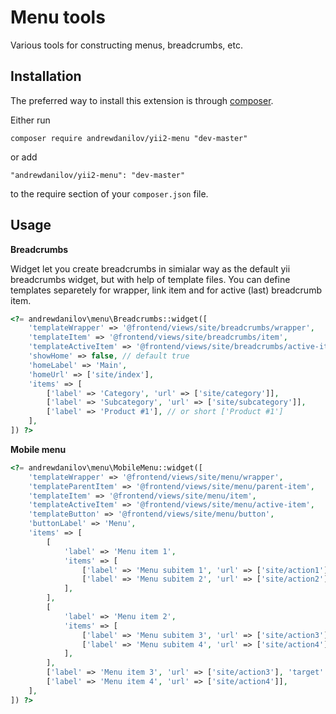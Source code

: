 Menu tools
===================
Various tools for constructing menus, breadcrumbs, etc.

Installation
------------

The preferred way to install this extension is through [composer](http://getcomposer.org/download/).

Either run

```
composer require andrewdanilov/yii2-menu "dev-master"
```

or add

```
"andrewdanilov/yii2-menu": "dev-master"
```

to the require section of your `composer.json` file.


Usage
-----

__Breadcrumbs__

Widget let you create breadcrumbs in simialar way as the default yii breadcrumbs widget, but
with help of template files. You can define templates separetely for wrapper, link item and for
active (last) breadcrumb item.

```php
<?= andrewdanilov\menu\Breadcrumbs::widget([
	'templateWrapper' => '@frontend/views/site/breadcrumbs/wrapper',
	'templateItem' => '@frontend/views/site/breadcrumbs/item',
	'templateActiveItem' => '@frontend/views/site/breadcrumbs/active-item',
	'showHome' => false, // default true
	'homeLabel' => 'Main',
	'homeUrl' => ['site/index'],
	'items' => [
		['label' => 'Category', 'url' => ['site/category']],
		['label' => 'Subcategory', 'url' => ['site/subcategory']],
		['label' => 'Product #1'], // or short ['Product #1']
	],
]) ?>
```

__Mobile menu__

```php
<?= andrewdanilov\menu\MobileMenu::widget([
	'templateWrapper' => '@frontend/views/site/menu/wrapper',
	'templateParentItem' => '@frontend/views/site/menu/parent-item',
	'templateItem' => '@frontend/views/site/menu/item',
	'templateActiveItem' => '@frontend/views/site/menu/active-item',
	'templateButton' => '@frontend/views/site/menu/button',
	'buttonLabel' => 'Menu',
	'items' => [
		[
			'label' => 'Menu item 1',
			'items' => [
				['label' => 'Menu subitem 1', 'url' => ['site/action1'], 'target' => '_blank'],
				['label' => 'Menu subitem 2', 'url' => ['site/action2']],
			],
		],
		[
			'label' => 'Menu item 2',
			'items' => [
				['label' => 'Menu subitem 3', 'url' => ['site/action3']],
				['label' => 'Menu subitem 4', 'url' => ['site/action4']],
			],
		],
		['label' => 'Menu item 3', 'url' => ['site/action3'], 'target' => '_blank'],
		['label' => 'Menu item 4', 'url' => ['site/action4']],
	],
]) ?>
```